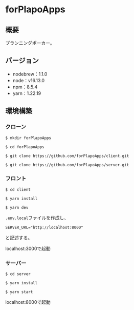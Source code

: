 # forPlapoApps
## 概要
プランニングポーカー。

## バージョン
- nodebrew：1.1.0
- node：v16.13.0
- npm：8.5.4
- yarn：1.22.19
## 環境構築
### クローン
```
$ mkdir forPlapoApps

$ cd forPlapoApps

$ git clone https://github.com/forPlapoApps/client.git

$ git clone https://github.com/forPlapoApps/server.git
```

### フロント
```
$ cd client

$ yarn install

$ yarn dev
```

```.env.local```ファイルを作成し、
```
SERVER_URL="http://localhost:8000"
```
と記述する。

localhost:3000で起動


### サーバー

```
$ cd server

$ yarn install

$ yarn start
```

localhost:8000で起動
